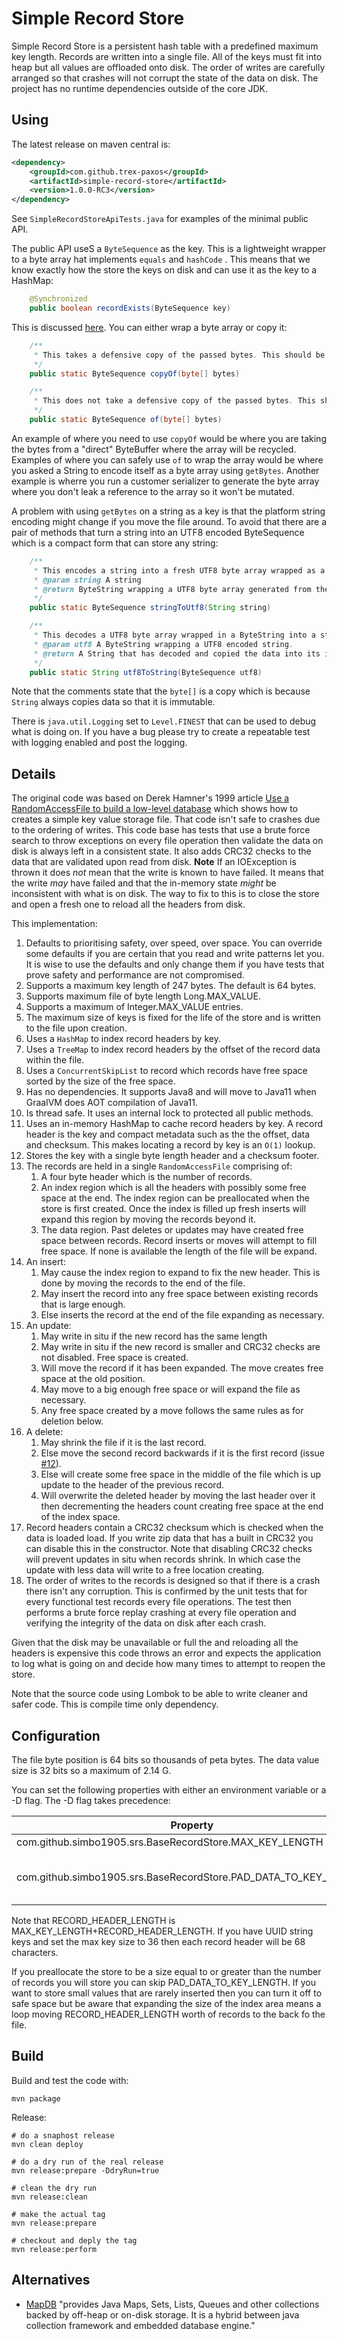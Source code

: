 
# Simple Record Store

Simple Record Store is a persistent hash table with a predefined maximum key length. Records are written into a single 
file. All of the keys must fit into heap but all values are offloaded onto disk. The order of writes are carefully 
arranged so that crashes will not corrupt the state of the data on disk. The project has no runtime dependencies 
outside of the core JDK. 

## Using

The latest release on maven central is:

```xml
<dependency>
	<groupId>com.github.trex-paxos</groupId>
	<artifactId>simple-record-store</artifactId>
	<version>1.0.0-RC3</version>
</dependency>
```

See `SimpleRecordStoreApiTests.java` for examples of the minimal public API. 

The public API useS a `ByteSequence` as the key. This is a lightweight wrapper to a byte array hat implements `equals` 
and `hashCode` . This means that we know exactly how the store the keys on disk and can use it as the key to a HashMap: 

```java
    @Synchronized
    public boolean recordExists(ByteSequence key)
```

This is discussed [here](https://stackoverflow.com/a/58923559/329496). You can either wrap a byte array or copy it: 

```java
    /**
     * This takes a defensive copy of the passed bytes. This should be used if the array can be recycled by the caller.
     */
    public static ByteSequence copyOf(byte[] bytes)

    /**
     * This does not take a defensive copy of the passed bytes. This should be used only if you know that the array cannot be recycled.
     */
    public static ByteSequence of(byte[] bytes) 
```

An example of where you need to use `copyOf` would be where you are taking the bytes from a "direct" ByteBuffer where the 
array will be recycled. Examples of where you can safely use `of` to wrap the array would be where you asked a 
String to encode itself as a byte array using `getBytes`. Another example is wherre you run a customer serializer to 
generate the byte array where you don't leak a reference to the array so it won't be mutated. 

A problem with using `getBytes` on a string as a key is that the platform string encoding might change if you move the 
file around. To avoid that there are a pair of methods that turn a string into an UTF8 encoded ByteSequence which is a 
compact form that can store any string: 

```java
    /**
     * This encodes a string into a fresh UTF8 byte array wrapped as a ByteString. Note that this copies data.
     * @param string A string
     * @return ByteString wrapping a UTF8 byte array generated from the input string.
     */
    public static ByteSequence stringToUtf8(String string)

    /**
     * This decodes a UTF8 byte array wrapped in a ByteString into a string. Note that this copies data.
     * @param utf8 A ByteString wrapping a UTF8 encoded string.
     * @return A String that has decoded and copied the data into its internal state.
     */
    public static String utf8ToString(ByteSequence utf8)
```

Note that the comments state that the `byte[]` is a copy which is because `String` always copies data so that it is 
immutable. 

There is `java.util.Logging` set to `Level.FINEST` that can be used to debug what is doing on. If you have a bug please 
try to create a repeatable test with logging enabled and post the logging. 

## Details

The original code was based on Derek Hamner's 1999 article [Use a RandomAccessFile to build a low-level database](http://www.javaworld.com/jw-01-1999/jw-01-step.html)
which shows how to creates a simple key value storage file. That code isn't safe to crashes due to the ordering 
of writes. This code base has tests that use a brute force search to throw exceptions on every file operation then 
validate the data on disk is always left in a consistent state. It also adds CRC32 checks to the data that are 
validated upon read from disk. **Note** If an IOException is thrown it does _not_ mean that the write is known to have 
failed. It means that the write _may_ have failed and that the in-memory state *might* be inconsistent with what is on 
disk. The way to fix to this is to close the store and open a fresh one to reload all the headers from disk. 

This implementation: 

1. Defaults to prioritising safety, over speed, over space. You can override some defaults if you are certain that you 
 read and write patterns let you. It is wise to use the defaults and only change them if you have tests that prove 
 safety and performance are not compromised. 
1. Supports a maximum key length of 247 bytes. The default is 64 bytes. 
1. Supports maximum file of byte length Long.MAX_VALUE.
1. Supports a maximum of Integer.MAX_VALUE entries.
1. The maximum size of keys is fixed for the life of the store and is written to the file upon creation. 
1. Uses a `HashMap` to index record headers by key. 
1. Uses a `TreeMap` to index record headers by the offset of the record data within the file. 
1. Uses a `ConcurrentSkipList` to record which records have free space sorted by the size of the free space.  
1. Has no dependencies. It supports Java8 and will move to Java11 when GraalVM does AOT compilation of Java11. 
1. Is thread safe. It uses an internal lock to protected all public methods. 
1. Uses an in-memory HashMap to cache record headers by key. A record header is the key and compact metadata such as the the 
offset, data and checksum. This makes locating a record by key is an `O(1)` lookup.
1. Stores the key with a single byte length header and a checksum footer. 
1. The records are held in a single `RandomAccessFile` comprising of: 
   1. A four byte header which is the number of records. 
   2. An index region which is all the headers with possibly some free space at the end. The index region can be 
   preallocated when the store is first created. Once the index is filled up fresh inserts will expand this region 
   by moving the records beyond it.  
   3. The data region. Past deletes or updates may have created free space between records. Record inserts or moves will 
   attempt to fill free space. If none is available the length of the file will be expand. 
1. An insert:
   1. May cause the index region to expand to fix the new header. This is done by moving the records to the end of the file. 
   1. May insert the record into any free space between existing records that is large enough. 
   1. Else inserts the record at the end of the file expanding as necessary.  
1. An update:
   1. May write in situ if the new record has the same length
   1. May write in situ if the new record is smaller and CRC32 checks are not disabled. Free space is created. 
   1. Will move the record if it has been expanded. The move creates free space at the old position.  
   1. May move to a big enough free space or will expand the file as necessary.    
   1. Any free space created by a move follows the same rules as for deletion below. 
1. A delete:
   1. May shrink the file if it is the last record. 
   1. Else move the second record backwards if it is the first record (issue [#12](https://github.com/simbo1905/simple-record-store/issues/12)). 
   1. Else will create some free space in the middle of the file which is up update to the header of the previous record. 
   1. Will overwrite the deleted header by moving the last header over it then decrementing the headers count creating 
   free space at the end of the index space.    
1. Record headers contain a CRC32 checksum which is checked when the data is loaded load. If you write zip data that has a 
built in CRC32 you can disable this in the constructor. Note that disabling CRC32 checks will prevent updates in situ when 
records shrink. In which case the update with less data will write to a free location creating.  
1. The order of writes to the records is designed so that if there is a crash there isn't any corruption. This is confirmed 
by the unit tests that for every functional test records every file operations. The test then performs a brute force 
replay crashing at every file operation and verifying the integrity of the data on disk after each crash. 

Given that the disk may be unavailable or full the 
and reloading all the headers is expensive this code throws an error and expects the application to log what is going on 
and decide how many times to attempt to reopen the store. 

Note that the source code using Lombok to be able to write cleaner and safer code. This is compile time only dependency. 

## Configuration

The file byte position is 64 bits so thousands of peta bytes. The data value size is 32 bits so a maximum of 2.14 G. 

You can set the following properties with either an environment variable or a -D flag. The -D flag takes precedence:

| Property                                                | Default | Comment                 |
|---------------------------------------------------------|---------|-------------------------|
| com.github.simbo1905.srs.BaseRecordStore.MAX_KEY_LENGTH | 64      | Max size of key string. |
| com.github.simbo1905.srs.BaseRecordStore.PAD_DATA_TO_KEY_LENGTH | true      | Pad data records to a minimum of RECORD_HEADER_LENGTH bytes. |

Note that RECORD_HEADER_LENGTH is MAX_KEY_LENGTH+RECORD_HEADER_LENGTH. If you have UUID string keys and set the max key 
size to 36 then each record header will be 68 characters. 

If you preallocate the store to be a size equal to or greater than the number of records you will store
you can skip PAD_DATA_TO_KEY_LENGTH. If you want to store small values that are rarely inserted then you 
can turn it off to safe space but be aware that expanding the size of the index area means a loop moving 
RECORD_HEADER_LENGTH worth of records to the back fo the file. 

## Build

Build and test the code with: 

```shell script
mvn package
```

Release: 

```shell script
# do a snaphost release
mvn clean deploy

# do a dry run of the real release
mvn release:prepare -DdryRun=true

# clean the dry run
mvn release:clean

# make the actual tag 
mvn release:prepare 

# checkout and deply the tag
mvn release:perform
```

## Alternatives

* [MapDB](http://www.mapdb.org) "provides Java Maps, Sets, Lists, Queues and other collections backed by off-heap 
or on-disk storage. It is a hybrid between java collection framework and embedded database engine." 


